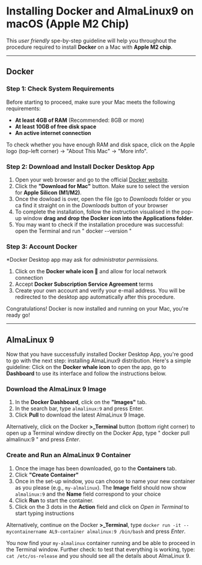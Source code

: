 # Installing Docker and AlmaLinux9 on macOS (Apple M2 Chip)


This *user friendly* spe-by-step guideline will help you throughout the procedure required to install **Docker** on a Mac with **Apple M2 chip**.

---

## Docker 

### Step 1: Check System Requirements
Before starting to proceed, make sure your Mac meets the following requirements:

 - **At least 4GB of RAM** (Recommended: 8GB or more)
 - **At least 10GB of free disk space**
 - **An active internet connection**

To check whether you have enough RAM and disk space, click on the Apple logo (top-left corner) → "About This Mac" -> "More info".

### Step 2: Download and Install Docker Desktop App
1. Open your web browser and go to the official [Docker website](https://www.docker.com/products/docker-desktop/).
2. Click the **"Download for Mac"** button. Make sure to select the version for **Apple Silicon (M1/M2)**.
3. Once the dowload is over, open the file (go to *Downloads* folder or you ca find it straight on in the *Downloads* button of your browser
4.  To complete the installation, follow the instruction visualised in the pop-up window **drag and drop the Docker icon into the Applications folder**. 
5. You may want to check if the installation procedure was successful: open the Terminal and run " docker --version "

### Step 3: Account Docker
*Docker Desktop app may ask for *administrator permissions.*

 1. Click on the **Docker whale icon 🐳** and allow for local network connection
 2. Accept **Docker Subscription Service Agreement** terms
 3. Create your own account and verify your e-mail address. You will be redirected to the desktop app automatically after this procedure.

Congratulations! Docker is now installed and running on your Mac, you're ready go!

---

## AlmaLinux 9
Now that you have successfully installed Docker Desktop App, you're good to go with the next step: installing AlmaLinux9 distribution. 
Here's a simple guideline: Click on the **Docker whale icon** to open the app, go to **Dashboard** to use its interface and follow the instructions below.

### Download the AlmaLinux 9 Image
1. In the **Docker Dashboard**, click on the **"Images"** tab.
2. In the search bar, type `almalinux:9` and press Enter.
3. Click **Pull** to download the latest AlmaLinux 9 Image.

Alternatively, click on the Docker **>_Terminal** button (bottom right corner) to open up a Terminal window directly on the Docker App, type " docker pull almalinux:9 " and press *Enter*.

### Create and Run an AlmaLinux 9 Container
1. Once the image has been downloaded, go to the **Containers** tab.
2. Click **"Create Container"**
3. Once in the set-up window, you can choose to name your new container as you please (e.g., `my-almalinux`). The **Image** field should now show `almalinux:9` and the **Name** field correspond to your choice
4. Click **Run** to start the container.
5. Click on the 3 dots in the **Action** field and click on *Open in Terminal* to start typing instructions

Alternatively, continue on the Docker **>_Terminal**,  type `docker run -it --mycontainername AL9-container almalinux:9 /bin/bash` and press *Enter*.

You now find your `my-almalinux` container running and be able to proceed in the Terminal window. Further check: to test that everything is working, type: `cat /etc/os-release` and you should see all the details about AlmaLinux 9.
